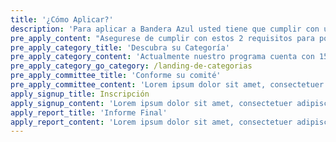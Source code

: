 ```yaml
---
title: '¿Cómo Aplicar?'
description: 'Para aplicar a Bandera Azul usted tiene que cumplir con un set de requisitos, para esto sigue los siguientes pasos'
pre_apply_content: "Asegurese de cumplir con estos 2 requisitos para poder aplicar\r\n correctamente a Bandera Azul."
pre_apply_category_title: 'Descubra su Categoría'
pre_apply_category_content: 'Actualmente nuestro programa cuenta con 15 categorías…identifique la categoría más idónea para su comité y comience a participar del programa.'
pre_apply_category_go_category: /landing-de-categorias
pre_apply_committee_title: 'Conforme su comité'
pre_apply_committee_content: 'Lorem ipsum dolor sit amet, consectetuer adipiscing elit, sed diam nonummy nibh euismod tincidunt ut'
apply_signup_title: Inscripción
apply_signup_content: 'Lorem ipsum dolor sit amet, consectetuer adipiscing elit, sed diam nonummy nibh euismod tincidunt ut'
apply_report_title: 'Informe Final'
apply_report_content: 'Lorem ipsum dolor sit amet, consectetuer adipiscing elit, sed diam nonummy nibh euismod tincidunt ut'
---
```


